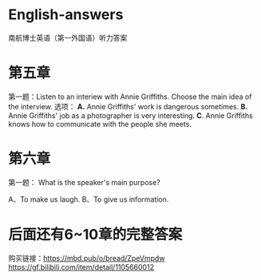 # English-answers
南航博士英语（第一外国语）听力答案

# 第五章
第一题：Listen to an interiew with Annie Griffiths. Choose the main idea of the interview.
选项：
**A.** Annie Griffiths' work is dangerous sometimes.
**B.** Annie Griffiths' job as a photographer is very interesting.
**C**. Annie Griffiths knows how to communicate with the people she meets.

# 第六章
第一题：
What is the speaker's main purpose?

A、To make us laugh.
B、To give us information.

# 后面还有6~10章的完整答案
购买链接：https://mbd.pub/o/bread/ZpeVmpdw
https://gf.bilibili.com/item/detail/1105660012
